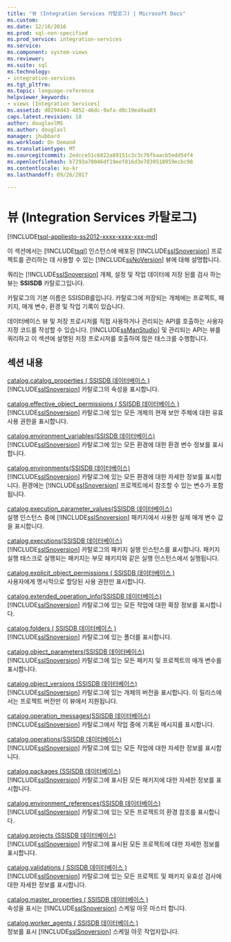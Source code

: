 ```yaml
---
title: "뷰 (Integration Services 카탈로그) | Microsoft Docs"
ms.custom: 
ms.date: 12/16/2016
ms.prod: sql-non-specified
ms.prod_service: integration-services
ms.service: 
ms.component: system-views
ms.reviewer: 
ms.suite: sql
ms.technology:
- integration-services
ms.tgt_pltfrm: 
ms.topic: language-reference
helpviewer_keywords:
- views [Integration Services]
ms.assetid: d0294d43-4852-46dc-9afa-d0c19ea9aa03
caps.latest.revision: 18
author: douglaslMS
ms.author: douglasl
manager: jhubbard
ms.workload: On Demand
ms.translationtype: MT
ms.sourcegitcommit: 2edcce51c6822a89151c3c3c76fbaacb5edd54f4
ms.openlocfilehash: b7293a70046df19eef816d3e7830518959ecbc98
ms.contentlocale: ko-kr
ms.lasthandoff: 09/26/2017

---
```

# <a name="views-integration-services-catalog"></a>뷰 (Integration Services 카탈로그)
[!INCLUDE[tsql-appliesto-ss2012-xxxx-xxxx-xxx-md](../../includes/tsql-appliesto-ss2012-xxxx-xxxx-xxx-md.md)]

  이 섹션에서는 [!INCLUDE[tsql](../../includes/tsql-md.md)] 인스턴스에 배포된 [!INCLUDE[ssISnoversion](../../includes/ssisnoversion-md.md)] 프로젝트를 관리하는 데 사용할 수 있는 [!INCLUDE[ssNoVersion](../../includes/ssnoversion-md.md)] 뷰에 대해 설명합니다.  
  
 쿼리는 [!INCLUDE[ssISnoversion](../../includes/ssisnoversion-md.md)] 개체, 설정 및 작업 데이터에 저장 된를 검사 하는 뷰는 **SSISDB** 카탈로그입니다.  
  
 카탈로그의 기본 이름은 SSISDB를입니다. 카탈로그에 저장되는 개체에는 프로젝트, 패키지, 매개 변수, 환경 및 작업 기록이 있습니다.  
  
 데이터베이스 뷰 및 저장 프로시저를 직접 사용하거나 관리되는 API를 호출하는 사용자 지정 코드를 작성할 수 있습니다. [!INCLUDE[ssManStudio](../../includes/ssmanstudio-md.md)] 및 관리되는 API는 뷰를 쿼리하고 이 섹션에 설명된 저장 프로시저를 호출하여 많은 태스크를 수행합니다.  
  
## <a name="in-this-section"></a>섹션 내용  
 [catalog.catalog_properties &#40; SSISDB 데이터베이스 &#41;](../../integration-services/system-views/catalog-catalog-properties-ssisdb-database.md)  
 [!INCLUDE[ssISnoversion](../../includes/ssisnoversion-md.md)] 카탈로그의 속성을 표시합니다.  
  
 [catalog.effective_object_permissions &#40; SSISDB 데이터베이스 &#41;](../../integration-services/system-views/catalog-effective-object-permissions-ssisdb-database.md)  
 [!INCLUDE[ssISnoversion](../../includes/ssisnoversion-md.md)] 카탈로그에 있는 모든 개체의 현재 보안 주체에 대한 유효 사용 권한을 표시합니다.  
  
 [catalog.environment_variables&#40;SSISDB 데이터베이스&#41;](../../integration-services/system-views/catalog-environment-variables-ssisdb-database.md)  
 [!INCLUDE[ssISnoversion](../../includes/ssisnoversion-md.md)] 카탈로그에 있는 모든 환경에 대한 환경 변수 정보를 표시합니다.  
  
 [catalog.environments&#40;SSISDB 데이터베이스&#41;](../../integration-services/system-views/catalog-environments-ssisdb-database.md)  
 [!INCLUDE[ssISnoversion](../../includes/ssisnoversion-md.md)] 카탈로그에 있는 모든 환경에 대한 자세한 정보를 표시합니다. 환경에는 [!INCLUDE[ssISnoversion](../../includes/ssisnoversion-md.md)] 프로젝트에서 참조할 수 있는 변수가 포함됩니다.  
  
 [catalog.execution_parameter_values&#40;SSISDB 데이터베이스&#41;](../../integration-services/system-views/catalog-execution-parameter-values-ssisdb-database.md)  
 실행 인스턴스 중에 [!INCLUDE[ssISnoversion](../../includes/ssisnoversion-md.md)] 패키지에서 사용한 실제 매개 변수 값을 표시합니다.  
  
 [catalog.executions&#40;SSISDB 데이터베이스&#41;](../../integration-services/system-views/catalog-executions-ssisdb-database.md)  
 [!INCLUDE[ssISnoversion](../../includes/ssisnoversion-md.md)] 카탈로그의 패키지 실행 인스턴스를 표시합니다. 패키지 실행 태스크로 실행되는 패키지는 부모 패키지와 같은 실행 인스턴스에서 실행됩니다.  
  
 [catalog.explicit_object_permissions &#40; SSISDB 데이터베이스 &#41;](../../integration-services/system-views/catalog-explicit-object-permissions-ssisdb-database.md)  
 사용자에게 명시적으로 할당된 사용 권한만 표시합니다.  
  
 [catalog.extended_operation_info&#40;SSISDB 데이터베이스&#41;](../../integration-services/system-views/catalog-extended-operation-info-ssisdb-database.md)  
 [!INCLUDE[ssISnoversion](../../includes/ssisnoversion-md.md)] 카탈로그에 있는 모든 작업에 대한 확장 정보를 표시합니다.  
  
 [catalog.folders &#40; SSISDB 데이터베이스 &#41;](../../integration-services/system-views/catalog-folders-ssisdb-database.md)  
 [!INCLUDE[ssISnoversion](../../includes/ssisnoversion-md.md)] 카탈로그에 있는 폴더를 표시합니다.  
  
 [catalog.object_parameters&#40;SSISDB 데이터베이스&#41;](../../integration-services/system-views/catalog-object-parameters-ssisdb-database.md)  
 [!INCLUDE[ssISnoversion](../../includes/ssisnoversion-md.md)] 카탈로그에 있는 모든 패키지 및 프로젝트의 매개 변수를 표시합니다.  
  
 [catalog.object_versions &#40;SSISDB 데이터베이스&#41;](../../integration-services/system-views/catalog-object-versions-ssisdb-database.md)  
 [!INCLUDE[ssISnoversion](../../includes/ssisnoversion-md.md)] 카탈로그에 있는 개체의 버전을 표시합니다. 이 릴리스에서는 프로젝트 버전만 이 뷰에서 지원됩니다.  
  
 [catalog.operation_messages&#40;SSISDB 데이터베이스&#41;](../../integration-services/system-views/catalog-operation-messages-ssisdb-database.md)  
 [!INCLUDE[ssISnoversion](../../includes/ssisnoversion-md.md)] 카탈로그에서 작업 중에 기록된 메시지를 표시합니다.  
  
 [catalog.operations&#40;SSISDB 데이터베이스&#41;](../../integration-services/system-views/catalog-operations-ssisdb-database.md)  
 [!INCLUDE[ssISnoversion](../../includes/ssisnoversion-md.md)] 카탈로그에 있는 모든 작업에 대한 자세한 정보를 표시합니다.  
  
 [catalog.packages &#40;SSISDB 데이터베이스&#41;](../../integration-services/system-views/catalog-packages-ssisdb-database.md)  
 [!INCLUDE[ssISnoversion](../../includes/ssisnoversion-md.md)] 카탈로그에 표시된 모든 패키지에 대한 자세한 정보를 표시합니다.  
  
 [catalog.environment_references&#40;SSISDB 데이터베이스&#41;](../../integration-services/system-views/catalog-environment-references-ssisdb-database.md)  
 [!INCLUDE[ssISnoversion](../../includes/ssisnoversion-md.md)] 카탈로그에 있는 모든 프로젝트의 환경 참조를 표시합니다.  
  
 [catalog.projects &#40;SSISDB 데이터베이스&#41;](../../integration-services/system-views/catalog-projects-ssisdb-database.md)  
 [!INCLUDE[ssISnoversion](../../includes/ssisnoversion-md.md)] 카탈로그에 표시된 모든 프로젝트에 대한 자세한 정보를 표시합니다.  
  
 [catalog.validations &#40; SSISDB 데이터베이스 &#41;](../../integration-services/system-views/catalog-validations-ssisdb-database.md)  
 [!INCLUDE[ssISnoversion](../../includes/ssisnoversion-md.md)] 카탈로그에 있는 모든 프로젝트 및 패키지 유효성 검사에 대한 자세한 정보를 표시합니다.  
  
[catalog.master_properties &#40; SSISDB 데이터베이스 &#41;](../../integration-services/system-views/catalog-master-properties-ssisdb-database.md)  
속성을 표시는 [!INCLUDE[ssISnoversion](../../includes/ssisnoversion-md.md)] 스케일 아웃 마스터 합니다.

[catalog.worker_agents &#40; SSISDB 데이터베이스 &#41;](../../integration-services/system-views/catalog-worker-agents-ssisdb-database.md)  
정보를 표시 [!INCLUDE[ssISnoversion](../../includes/ssisnoversion-md.md)] 스케일 아웃 작업자입니다.  

